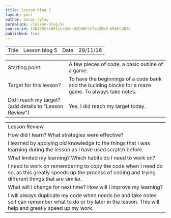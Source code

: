 ```yaml
---
title: lesson blog 5
layout: post
author: oscar.ryley
permalink: /lesson-blog-5/
source-id: 1SN46Me3xN91CcsSXn-W2CHWYltTqd2hk0-UEAFCdBIs
published: true
---
```

<table>
  <tr>
    <td>Title</td>
    <td>Lesson blog 5</td>
    <td>Date</td>
    <td>29/11/16</td>
  </tr>
</table>


<table>
  <tr>
    <td>Starting point:</td>
    <td>A few pieces of code, a basic outline of a game.</td>
  </tr>
  <tr>
    <td>Target for this lesson?</td>
    <td>To have the beginnings of a code bank and the building blocks for a maze game. To always take notes.</td>
  </tr>
  <tr>
    <td>Did I reach my target? 
(add details to "Lesson Review")</td>
    <td>Yes, I did reach my target today.</td>
  </tr>
</table>


<table>
  <tr>
    <td>Lesson Review</td>
  </tr>
  <tr>
    <td>How did I learn? What strategies were effective? </td>
  </tr>
  <tr>
    <td>I learned by applying old knowledge to the things that I was learning during the lesson as I have used scratch before. </td>
  </tr>
  <tr>
    <td>What limited my learning? Which habits do I need to work on? </td>
  </tr>
  <tr>
    <td>I need to work on remembering to copy the code when I need do so, as this greatly speeds up the process of coding and trying different things that are similar. </td>
  </tr>
  <tr>
    <td>What will I change for next time? How will I improve my learning?</td>
  </tr>
  <tr>
    <td>I will always duplicate my code when needs be and take notes so I can remember what to do or try later in the lesson. This will help and greatly speed up my work.</td>
  </tr>
</table>


